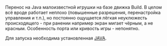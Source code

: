 Перенос на Java малоизвестной игрушки на базе движка Build. В целом всё вроде работает неплохо (повышенные разрешения, перенастройка управления и т.п.), но постоянно ощущается лёгкая неуклюжесть происходящего - при ранении например экран мигает чёрным, а не красным. Особенность порта или кривость игры - непонятно.

Для запуска необходима установленная [JAVA](http://www.oracle.com/technetwork/java/javase/downloads/index.html).
